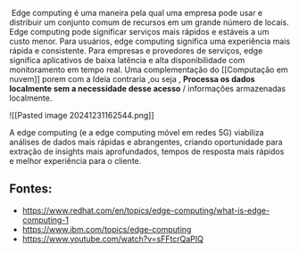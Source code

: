  Edge computing é uma maneira pela qual uma empresa pode usar e distribuir um conjunto comum de recursos em um grande número de locais.
Edge computing pode significar serviços mais rápidos e estáveis ​​a um custo menor. Para usuários, edge computing significa uma experiência mais rápida e consistente. Para empresas e provedores de serviços, edge significa aplicativos de baixa latência e alta disponibilidade com monitoramento em tempo real. Uma complementação do [[Computação em nuvem]] porem com a Ideia contraria ,ou seja , **Processa os dados localmente sem a necessidade desse acesso** /  informações armazenadas localmente.

![[Pasted image 20241231162544.png]]

A edge computing (e a edge computing móvel em redes 5G) viabiliza análises de dados mais rápidas e abrangentes, criando oportunidade para extração de insights mais aprofundados, tempos de resposta mais rápidos e melhor experiência para o cliente.


## Fontes:
- https://www.redhat.com/en/topics/edge-computing/what-is-edge-computing-1
- https://www.ibm.com/topics/edge-computing
- https://www.youtube.com/watch?v=sFFtcrQaPIQ
